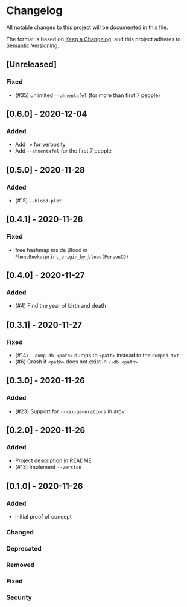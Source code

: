 # Changelog
All notable changes to this project will be documented in this file.

The format is based on [Keep a Changelog](https://keepachangelog.com/en/1.0.0/),
and this project adheres to [Semantic Versioning](https://semver.org/spec/v2.0.0.html).

## [Unreleased]
### Fixed
- (#35) unlimited `--ahnentafel` (for more than first 7 people)

## [0.6.0] - 2020-12-04
### Added
- Add `-v` for verbosity
- Add `--ahnentafel` for the first 7 people

## [0.5.0] - 2020-11-28
### Added
- (#15) `--blood-plot`

## [0.4.1] - 2020-11-28
### Fixed
- free hashmap inside Blood in `PhoneBook::print_origin_by_blood(PersonID)`

## [0.4.0] - 2020-11-27
### Added
- (#4) Find the year of birth and death

## [0.3.1] - 2020-11-27
### Fixed
- (#14) `--dump-db <path>` dumps to `<path>` instead to the `dumped.txt`
- (#6) Crash if `<path>` does not exist in `--db <path>`

## [0.3.0] - 2020-11-26
### Added
- (#23) Support for `--max-generations` in argv

## [0.2.0] - 2020-11-26
### Added
- Project description in README
- (#13) Implement `--version`

## [0.1.0] - 2020-11-26
### Added
- initial proof of concept

### Changed

### Deprecated

### Removed

### Fixed

### Security
